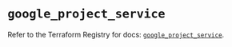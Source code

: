# `google_project_service`

Refer to the Terraform Registry for docs: [`google_project_service`](https://registry.terraform.io/providers/hashicorp/google-beta/6.42.0/docs/resources/google_project_service).
